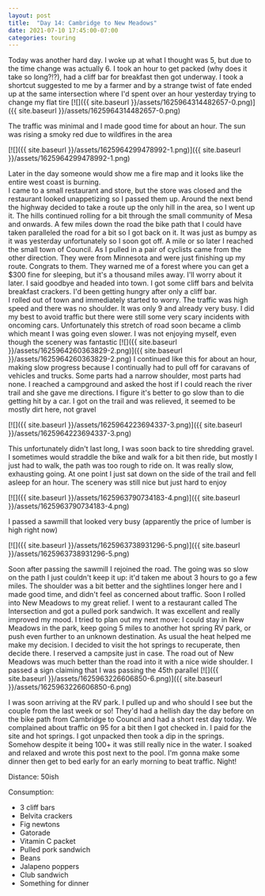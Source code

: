 ```yaml
---
layout: post
title:  "Day 14: Cambridge to New Meadows"
date: 2021-07-10 17:45:00-07:00
categories: touring
---
```

Today was another hard day. I woke up at what I thought was 5, but due to the time change was actually 6. I took an hour to get packed (why does it take so long?!?), had a cliff bar for breakfast then got underway. I took a shortcut suggested to me by a farmer and by a strange twist of fate ended up at the same intersection where I'd spent over an hour yesterday trying to change my flat tire
[![]({{ site.baseurl }}/assets/1625964314482657-0.png)]({{ site.baseurl }}/assets/1625964314482657-0.png)
  
The traffic was minimal and I made good time for about an hour. The sun was rising a smoky red due to wildfires in the area  

[![]({{ site.baseurl }}/assets/1625964299478992-1.png)]({{ site.baseurl }}/assets/1625964299478992-1.png)
  
Later in the day someone would show me a fire map and it looks like the entire west coast is burning.  
I came to a small restaurant and store, but the store was closed and the restaurant looked unappetizing so I passed them up. Around the next bend the highway decided to take a route up the only hill in the area, so I went up it. The hills continued rolling for a bit through the small community of Mesa and onwards. A few miles down the road the bike path that I could have taken paralleled the road for a bit so I got back on it. It was just as bumpy as it was yesterday unfortunately so I soon got off. A mile or so later I reached the small town of Council. As I pulled in a pair of cyclists came from the other direction. They were from Minnesota and were just finishing up my route. Congrats to them. They warned me of a forest where you can get a $300 fine for sleeping, but it's a thousand miles away. I'll worry about it later. I said goodbye and headed into town. I got some cliff bars and belvita breakfast crackers. I'd been getting hungry after only a cliff bar.  
I rolled out of town and immediately started to worry. The traffic was high speed and there was no shoulder. It was only 9 and already very busy. I did my best to avoid traffic but there were still some very scary incidents with oncoming cars. Unfortunately this stretch of road soon became a climb which meant I was going even slower. I was not enjoying myself, even though the scenery was fantastic
[![]({{ site.baseurl }}/assets/1625964260363829-2.png)]({{ site.baseurl }}/assets/1625964260363829-2.png)
I continued like this for about an hour, making slow progress because I continually had to pull off for caravans of vehicles and trucks. Some parts had a narrow shoulder, most parts had none. I reached a campground and asked the host if I could reach the river trail and she gave me directions. I figure it's better to go slow than to die getting hit by a car. I got on the trail and was relieved, it seemed to be mostly dirt here, not gravel  

[![]({{ site.baseurl }}/assets/1625964223694337-3.png)]({{ site.baseurl }}/assets/1625964223694337-3.png)
  
This unfortunately didn't last long, I was soon back to tire shredding gravel. I sometimes would straddle the bike and walk for a bit then ride, but mostly I just had to walk, the path was too rough to ride on. It was really slow, exhausting going. At one point I just sat down on the side of the trail and fell asleep for an hour. The scenery was still nice but just hard to enjoy  

[![]({{ site.baseurl }}/assets/1625963790734183-4.png)]({{ site.baseurl }}/assets/1625963790734183-4.png)
  
I passed a sawmill that looked very busy (apparently the price of lumber is high right now)  

[![]({{ site.baseurl }}/assets/1625963738931296-5.png)]({{ site.baseurl }}/assets/1625963738931296-5.png)
  
Soon after passing the sawmill I rejoined the road. The going was so slow on the path I just couldn't keep it up: it'd taken me about 3 hours to go a few miles. The shoulder was a bit better and the sightlines longer here and I made good time, and didn't feel as concerned about traffic. Soon I rolled into New Meadows to my great relief. I went to a restaurant called The Intersection and got a pulled pork sandwich. It was excellent and really improved my mood. I tried to plan out my next move: I could stay in New Meadows in the park, keep going 5 miles to another hot spring RV park, or push even further to an unknown destination. As usual the heat helped me make my decision. I decided to visit the hot springs to recuperate, then decide there. I reserved a campsite just in case. The road out of New Meadows was much better than the road into it with a nice wide shoulder. I passed a sign claiming that I was passing the 45th parallel
[![]({{ site.baseurl }}/assets/1625963226606850-6.png)]({{ site.baseurl }}/assets/1625963226606850-6.png)
  
I was soon arriving at the RV park. I pulled up and who should I see but the couple from the last week or so! They'd had a hellish day the day before on the bike path from Cambridge to Council and had a short rest day today. We complained about traffic on 95 for a bit then I got checked in. I paid for the site and hot springs. I got unpacked then took a dip in the springs. Somehow despite it being 100+ it was still really nice in the water. I soaked and relaxed and wrote this post next to the pool. I'm gonna make some dinner then get to bed early for an early morning to beat traffic. Night!  

Distance: 50ish

Consumption:

* 3 cliff bars
* Belvita crackers
* Fig newtons
* Gatorade
* Vitamin C packet
* Pulled pork sandwich
* Beans
* Jalapeno poppers
* Club sandwich
* Something for dinner
